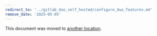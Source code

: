 ```yaml
---
redirect_to: '../gitlab_duo_self_hosted/configure_duo_features.md'
remove_date: '2025-05-05'
---
```


<!-- markdownlint-disable -->

This document was moved to [another location](../gitlab_duo_self_hosted/configure_duo_features.md).

<!-- This redirect file can be deleted after <2025-05-05>. -->
<!-- Redirects that point to other docs in the same project expire in three months. -->
<!-- Redirects that point to docs in a different project or site (link is not relative and starts with `https:`) expire in one year. -->
<!-- Before deletion, see: https://docs.gitlab.com/ee/development/documentation/redirects.html -->

